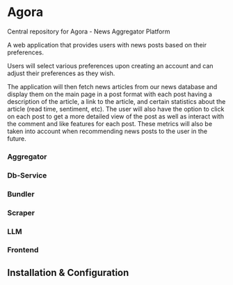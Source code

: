 # Agora

Central repository for Agora - News Aggregator Platform

A web application that provides users with news posts based on their preferences.

Users will select various preferences upon creating an account and can adjust their
preferences as they wish.

The application will then fetch news articles from our news database and display them on the main page in a post format with each post having a description of the article, a link to the article, and certain statistics about the article (read time, sentiment, etc).
The user will also have the option to click on each post to get a more detailed view of the post as well as interact with the comment and like features for each post. These metrics will also be taken into account when recommending news posts to the user in
the future.

### Aggregator 


### Db-Service


### Bundler


### Scraper


### LLM


### Frontend



## Installation & Configuration







